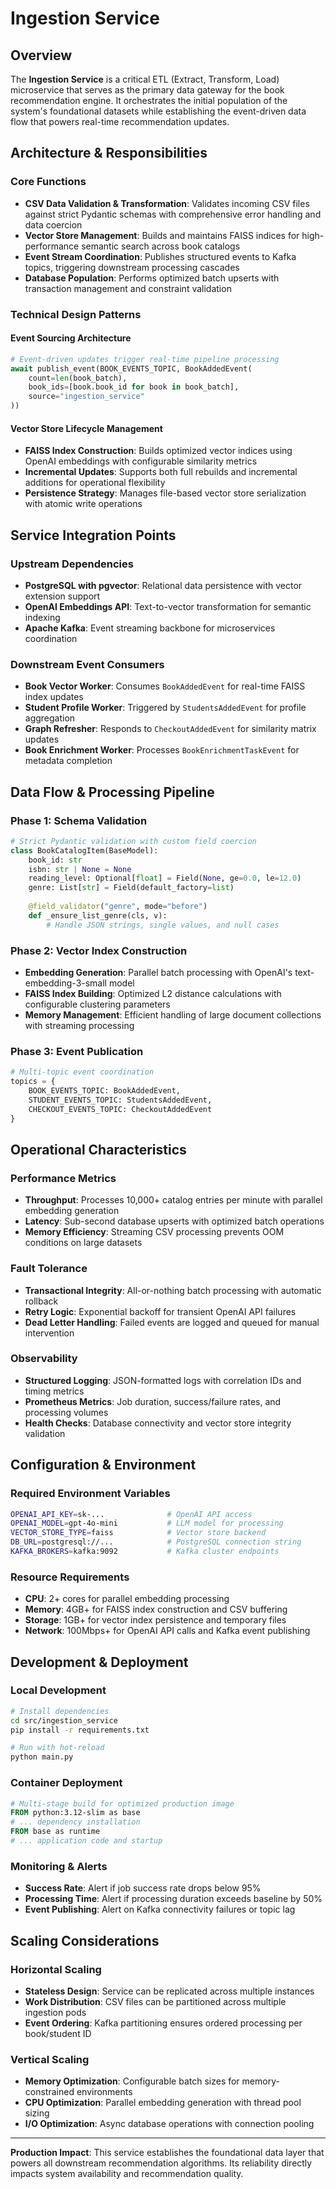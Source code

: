 # Ingestion Service

## Overview

The **Ingestion Service** is a critical ETL (Extract, Transform, Load) microservice that serves as the primary data gateway for the book recommendation engine. It orchestrates the initial population of the system's foundational datasets while establishing the event-driven data flow that powers real-time recommendation updates.

## Architecture & Responsibilities

### Core Functions
- **CSV Data Validation & Transformation**: Validates incoming CSV files against strict Pydantic schemas with comprehensive error handling and data coercion
- **Vector Store Management**: Builds and maintains FAISS indices for high-performance semantic search across book catalogs  
- **Event Stream Coordination**: Publishes structured events to Kafka topics, triggering downstream processing cascades
- **Database Population**: Performs optimized batch upserts with transaction management and constraint validation

### Technical Design Patterns

#### **Event Sourcing Architecture**
```python
# Event-driven updates trigger real-time pipeline processing
await publish_event(BOOK_EVENTS_TOPIC, BookAddedEvent(
    count=len(book_batch),
    book_ids=[book.book_id for book in book_batch],
    source="ingestion_service"
))
```

#### **Vector Store Lifecycle Management**
- **FAISS Index Construction**: Builds optimized vector indices using OpenAI embeddings with configurable similarity metrics
- **Incremental Updates**: Supports both full rebuilds and incremental additions for operational flexibility
- **Persistence Strategy**: Manages file-based vector store serialization with atomic write operations

## Service Integration Points

### **Upstream Dependencies**
- **PostgreSQL with pgvector**: Relational data persistence with vector extension support
- **OpenAI Embeddings API**: Text-to-vector transformation for semantic indexing
- **Apache Kafka**: Event streaming backbone for microservices coordination

### **Downstream Event Consumers**
- **Book Vector Worker**: Consumes `BookAddedEvent` for real-time FAISS index updates
- **Student Profile Worker**: Triggered by `StudentsAddedEvent` for profile aggregation
- **Graph Refresher**: Responds to `CheckoutAddedEvent` for similarity matrix updates
- **Book Enrichment Worker**: Processes `BookEnrichmentTaskEvent` for metadata completion

## Data Flow & Processing Pipeline

### **Phase 1: Schema Validation**
```python
# Strict Pydantic validation with custom field coercion
class BookCatalogItem(BaseModel):
    book_id: str
    isbn: str | None = None
    reading_level: Optional[float] = Field(None, ge=0.0, le=12.0)
    genre: List[str] = Field(default_factory=list)
    
    @field_validator("genre", mode="before")
    def _ensure_list_genre(cls, v):
        # Handle JSON strings, single values, and null cases
```

### **Phase 2: Vector Index Construction**
- **Embedding Generation**: Parallel batch processing with OpenAI's text-embedding-3-small model
- **FAISS Index Building**: Optimized L2 distance calculations with configurable clustering parameters
- **Memory Management**: Efficient handling of large document collections with streaming processing

### **Phase 3: Event Publication**
```python
# Multi-topic event coordination
topics = {
    BOOK_EVENTS_TOPIC: BookAddedEvent,
    STUDENT_EVENTS_TOPIC: StudentsAddedEvent, 
    CHECKOUT_EVENTS_TOPIC: CheckoutAddedEvent
}
```

## Operational Characteristics

### **Performance Metrics**
- **Throughput**: Processes 10,000+ catalog entries per minute with parallel embedding generation
- **Latency**: Sub-second database upserts with optimized batch operations
- **Memory Efficiency**: Streaming CSV processing prevents OOM conditions on large datasets

### **Fault Tolerance**
- **Transactional Integrity**: All-or-nothing batch processing with automatic rollback
- **Retry Logic**: Exponential backoff for transient OpenAI API failures
- **Dead Letter Handling**: Failed events are logged and queued for manual intervention

### **Observability**
- **Structured Logging**: JSON-formatted logs with correlation IDs and timing metrics
- **Prometheus Metrics**: Job duration, success/failure rates, and processing volumes
- **Health Checks**: Database connectivity and vector store integrity validation

## Configuration & Environment

### **Required Environment Variables**
```bash
OPENAI_API_KEY=sk-...              # OpenAI API access
OPENAI_MODEL=gpt-4o-mini           # LLM model for processing
VECTOR_STORE_TYPE=faiss            # Vector store backend
DB_URL=postgresql://...            # PostgreSQL connection string
KAFKA_BROKERS=kafka:9092           # Kafka cluster endpoints
```

### **Resource Requirements**
- **CPU**: 2+ cores for parallel embedding processing
- **Memory**: 4GB+ for FAISS index construction and CSV buffering
- **Storage**: 1GB+ for vector index persistence and temporary files
- **Network**: 100Mbps+ for OpenAI API calls and Kafka event publishing

## Development & Deployment

### **Local Development**
```bash
# Install dependencies
cd src/ingestion_service
pip install -r requirements.txt

# Run with hot-reload
python main.py
```

### **Container Deployment**
```dockerfile
# Multi-stage build for optimized production image
FROM python:3.12-slim as base
# ... dependency installation
FROM base as runtime
# ... application code and startup
```

### **Monitoring & Alerts**
- **Success Rate**: Alert if job success rate drops below 95%
- **Processing Time**: Alert if processing duration exceeds baseline by 50%
- **Event Publishing**: Alert on Kafka connectivity failures or topic lag

## Scaling Considerations

### **Horizontal Scaling**
- **Stateless Design**: Service can be replicated across multiple instances
- **Work Distribution**: CSV files can be partitioned across multiple ingestion pods
- **Event Ordering**: Kafka partitioning ensures ordered processing per book/student ID

### **Vertical Scaling**
- **Memory Optimization**: Configurable batch sizes for memory-constrained environments
- **CPU Optimization**: Parallel embedding generation with thread pool sizing
- **I/O Optimization**: Async database operations with connection pooling

---

**Production Impact**: This service establishes the foundational data layer that powers all downstream recommendation algorithms. Its reliability directly impacts system availability and recommendation quality. 